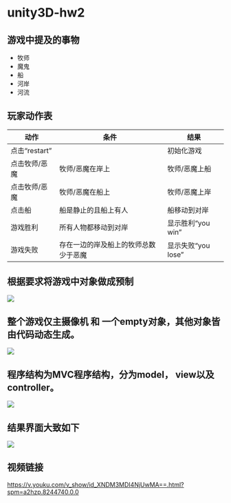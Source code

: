 # unity3D-hw2

## 游戏中提及的事物
- 牧师
- 魔鬼
- 船
- 河岸
- 河流
## 玩家动作表
<table>
    <thead>
        <tr>
            <th>动作</th>
            <th>条件</th>
            <th>结果</th>
        </tr>
    </thead>
    <tbody>
        <tr>
            <td>点击“restart”</td>
            <td> </td>
            <td>初始化游戏</td>
        </tr>
        <tr>
            <td>点击牧师/恶魔</td>
            <td>牧师/恶魔在岸上</td>
            <td>牧师/恶魔上船</td>
        </tr>
       <tr>
            <td>点击牧师/恶魔</td>
            <td>牧师/恶魔在船上</td>
            <td>牧师/恶魔上岸</td>
        </tr>
        <tr>
            <td>点击船</td>
            <td>船是静止的且船上有人</td>
            <td>船移动到对岸</td>
        </tr>
      <tr>
            <td>游戏胜利</td>
            <td>所有人物都移动到对岸</td>
            <td>显示胜利“you win”</td>
        </tr>
      <tr>
            <td>游戏失败</td>
            <td>存在一边的岸及船上的牧师总数少于恶魔</td>
            <td>显示失败“you lose”</td>
        </tr>
    </tbody>
</table>


## 根据要求将游戏中对象做成预制
![](QQ截图20190920134754.png)

## 整个游戏仅主摄像机 和 一个empty对象，其他对象皆由代码动态生成。
![](QQ截图20190920135120.png)

## 程序结构为MVC程序结构，分为model， view以及 controller。
![](QQ截图20190920134545.png)

## 结果界面大致如下
![](QQ截图20190920132133.png)

## 视频链接
https://v.youku.com/v_show/id_XNDM3MDI4NjUwMA==.html?spm=a2hzp.8244740.0.0
